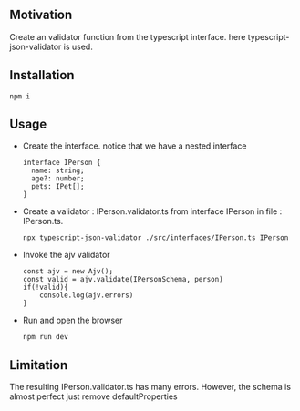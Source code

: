 <h2>Motivation</h2>
Create an validator function from the typescript interface. here typescript-json-validator is used. 

<h2>Installation</h2>

```
npm i
```

<h2>Usage</h2>
<ul>
<li>
Create the interface. notice that we have a nested interface

```
interface IPerson {
  name: string;
  age?: number;
  pets: IPet[];
}

```

</li>

<li>
Create a validator : IPerson.validator.ts from interface IPerson in file : IPerson.ts. 


```
npx typescript-json-validator ./src/interfaces/IPerson.ts IPerson
```

</li>
<li>
Invoke the ajv validator

```
const ajv = new Ajv();
const valid = ajv.validate(IPersonSchema, person)
if(!valid){
    console.log(ajv.errors)
}

```

</li>

<li>
Run and open the browser 

```
npm run dev
```

</li>

</ul>
<h2>Limitation</h2>
The resulting IPerson.validator.ts has many errors. However, the schema is almost perfect just remove defaultProperties